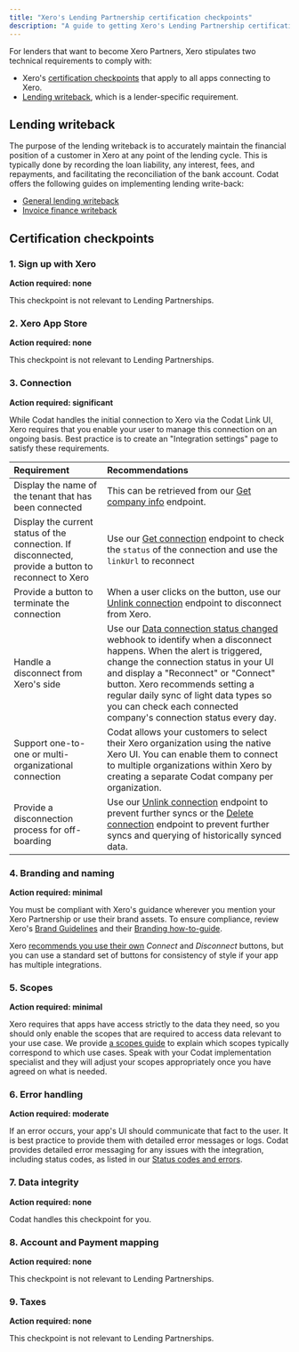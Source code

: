 ```yaml
---
title: "Xero's Lending Partnership certification checkpoints"
description: "A guide to getting Xero's Lending Partnership certification with Codat"
---
```


For lenders that want to become Xero Partners, Xero stipulates two technical requirements to comply with: 

- Xero's [certification checkpoints](https://developer.xero.com/documentation/xero-app-store/app-partner-guides/certification-checkpoints/) that apply to all apps connecting to Xero.
- [Lending writeback](https://developer.xero.com/documentation/guides/how-to-guides/general-lending-integration-guide/), which is a lender-specific requirement.

## Lending writeback

The purpose of the lending writeback is to accurately maintain the financial position of a customer in Xero at any point of the lending cycle. This is typically done by recording the loan liability, any interest, fees, and repayments, and facilitating the reconciliation of the bank account. Codat offers the following guides on implementing lending write-back: 

  * [General lending writeback](https://docs.codat.io/lending/guides/general-loan-writeback)
  * [Invoice finance writeback](https://docs.codat.io/lending/guides/invoice-finance/introduction)

## Certification checkpoints

### 1. Sign up with Xero

**Action required: none**

This checkpoint is not relevant to Lending Partnerships.

### 2. Xero App Store

**Action required: none**

This checkpoint is not relevant to Lending Partnerships.

### 3. Connection

**Action required: significant**

While Codat handles the initial connection to Xero via the Codat Link UI, Xero requires that you enable your user to manage this connection on an ongoing basis. Best practice is to create an "Integration settings" page to satisfy these requirements.

| Requirement | Recommendations |
| :-- | :-- |
| Display the name of the tenant that has been connected | This can be retrieved from our [Get company info](/accounting-api#/operations/get-company-info) endpoint. |
| Display the current status of the connection. If disconnected, provide a button to reconnect to Xero | Use our [Get connection](/platform-api#/operations/get-company-connection) endpoint to check the `status` of the connection and use the `linkUrl` to reconnect|
| Provide a button to terminate the connection | When a user clicks on the button, use our [Unlink connection](/platform-api#/operations/unlink-connection) endpoint to disconnect from Xero. |
| Handle a disconnect from Xero's side | Use our [Data connection status changed](/using-the-api/webhooks/core-rules-types#company-data-connection-status-changed) webhook to identify when a disconnect happens. When the alert is triggered, change the connection status in your UI and display a "Reconnect" or "Connect" button. Xero recommends setting a regular daily sync of light data types so you can check each connected company's connection status every day.|
| Support one-to-one or multi-organizational connection | Codat allows your customers to select their Xero organization using the native Xero UI. You can enable them to connect to multiple organizations within Xero by creating a separate Codat company per organization. |
| Provide a disconnection process for off-boarding | Use our [Unlink connection](/platform-api#/operations/unlink-connection) endpoint to prevent further syncs or the [Delete connection](/platform-api#/operations/delete-company-connection) endpoint to prevent further syncs and querying of historically synced data.|

### 4. Branding and naming

**Action required: minimal**

You must be compliant with Xero's guidance wherever you mention your Xero Partnership or use their brand assets. To ensure compliance, review Xero's [Brand Guidelines](https://developer.xero.com/static/otherfiles/xero-app-partner-brand-guidelines.pdf) and their [Branding how-to-guide](https://developer.xero.com/documentation/guides/how-to-guides/branding-your-integration/).

Xero [recommends you use their own](https://developer.xero.com/documentation/guides/how-to-guides/branding-your-integration/) _Connect_ and _Disconnect_ buttons, but you can use a standard set of buttons for consistency of style if your app has multiple integrations. 

### 5. Scopes

**Action required: minimal**

Xero requires that apps have access strictly to the data they need, so you should only enable the scopes that are required to access data relevant to your use case. We provide [a scopes guide](/integrations/accounting/xero/partner-certification/scopes) to explain which scopes typically correspond to which use cases. Speak with your Codat implementation specialist and they will adjust your scopes appropriately once you have agreed on what is needed.

### 6. Error handling

**Action required: moderate**

If an error occurs, your app's UI should communicate that fact to the user. It is best practice to provide them with detailed error messages or logs. Codat provides detailed error messaging for any issues with the integration, including status codes, as listed in our [Status codes and errors](/using-the-api/errors).

### 7. Data integrity

**Action required: none**

Codat handles this checkpoint for you.

### 8. Account and Payment mapping

**Action required: none**

This checkpoint is not relevant to Lending Partnerships.
  
### 9. Taxes

**Action required: none**

This checkpoint is not relevant to Lending Partnerships.
